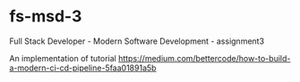# fs-msd-3

Full Stack Developer - Modern Software Development - assignment3

An implementation of tutorial https://medium.com/bettercode/how-to-build-a-modern-ci-cd-pipeline-5faa01891a5b
